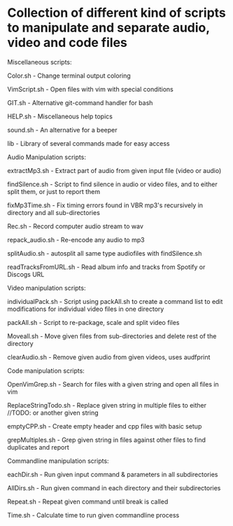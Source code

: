 # Collection of different kind of scripts to manipulate and separate audio, video and code files

Miscellaneous scripts:

Color.sh                - Change terminal output coloring

VimScript.sh            - Open files with vim with special conditions

GIT.sh                  - Alternative git-command handler for bash

HELP.sh                 - Miscellaneous help topics

sound.sh                - An alternative for a beeper

lib                     - Library of several commands made for easy access


Audio Manipulation scripts:

extractMp3.sh           - Extract part of audio from given input file (video or audio)

findSilence.sh          - Script to find silence in audio or video files, and to either split them, or just to report them

fixMp3Time.sh           - Fix timing errors found in VBR mp3's recursively in directory and all sub-directories

Rec.sh                  - Record computer audio stream to wav

repack_audio.sh         - Re-encode any audio to mp3

splitAudio.sh           - autosplit all same type audiofiles with findSilence.sh

readTracksFromURL.sh    - Read album info and tracks from Spotify or Discogs URL


Video manipulation scripts:

individualPack.sh       - Script using packAll.sh to create a command list to edit modifications for individual video files in one directory

packAll.sh              - Script to re-package, scale and split video files

Moveall.sh              - Move given files from sub-directories and delete rest of the directory

clearAudio.sh           - Remove given audio from given videos, uses audfprint


Code manipulation scripts:

OpenVimGrep.sh          - Search for files with a given string and open all files in vim

ReplaceStringTodo.sh    - Replace given string in multiple files to either //TODO: or another given string

emptyCPP.sh             - Create empty header and cpp files with basic setup

grepMultiples.sh        - Grep given string in files against other files to find duplicates and report


Commandline manipulation scripts:

eachDir.sh              - Run given input command & parameters in all subdirectories

AllDirs.sh              - Run given command in each directory and their subdirectories

Repeat.sh               - Repeat given command until break is called

Time.sh                 - Calculate time to run given commandline process
